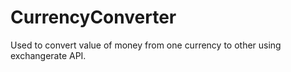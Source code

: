 # CurrencyConverter
Used to convert value of money from one currency to other using exchangerate API.
